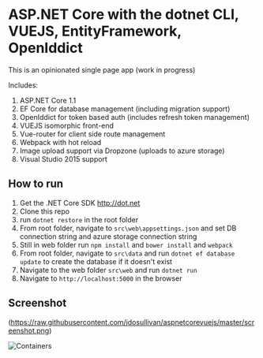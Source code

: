 # ASP.NET Core with the dotnet CLI, VUEJS, EntityFramework, OpenIddict

This is an opinionated single page app (work in progress)

Includes:
   1. ASP.NET Core 1.1
   2. EF Core for database management (including migration support)
   3. OpenIddict for token based auth (includes refresh token management)
   4. VUEJS isomorphic front-end
   5. Vue-router for client side route management
   6. Webpack with hot reload
   7. Image upload support via Dropzone (uploads to azure storage)
   8. Visual Studio 2015 support

## How to run

1. Get the .NET Core SDK http://dot.net
2. Clone this repo
3. run `dotnet restore` in the root folder
4. From root folder, navigate to `src\web\appsettings.json` and set DB connection string and azure storage connection string 
5. Still in web folder run `npm install` and `bower install` and `webpack`
6. From root folder, navigate to `src\data` and run `dotnet ef database update` to create the database if it doesn't exist
7. Navigate to the web folder `src\web` and run `dotnet run`
8. Navigate to `http://localhost:5000` in the browser


## Screenshot
(https://raw.githubusercontent.com/jdosullivan/aspnetcorevuejs/master/screenshot.png)


![Containers](https://raw.githubusercontent.com/stefanprodan/dockerdash/master/screens/host-containers-dockerdash.png)

